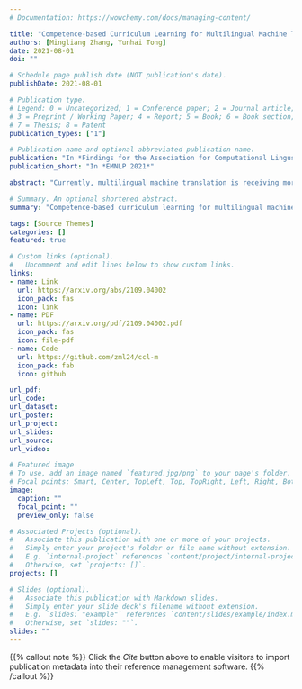 ```yaml
---
# Documentation: https://wowchemy.com/docs/managing-content/

title: "Competence-based Curriculum Learning for Multilingual Machine Translation"
authors: [Mingliang Zhang, Yunhai Tong]
date: 2021-08-01
doi: ""

# Schedule page publish date (NOT publication's date).
publishDate: 2021-08-01

# Publication type.
# Legend: 0 = Uncategorized; 1 = Conference paper; 2 = Journal article;
# 3 = Preprint / Working Paper; 4 = Report; 5 = Book; 6 = Book section;
# 7 = Thesis; 8 = Patent
publication_types: ["1"]

# Publication name and optional abbreviated publication name.
publication: "In *Findings for the Association for Computational Lingustics*"
publication_short: "In *EMNLP 2021*"

abstract: "Currently, multilingual machine translation is receiving more and more attention since it brings better performance for low resource languages (LRLs) and saves more space. However, existing multilingual machine translation models face a severe challenge: imbalance. As a result, the translation performance of different languages in multilingual translation models are quite different. We argue that this imbalance problem stems from the different learning competencies of different languages. Therefore, we focus on balancing the learning competencies of different languages and propose ***C**ompetence-based **C**urriculum **L**earning for **M**ultilingual Machine Translation*, named CCL-M. Specifically, we firstly define two competencies to help schedule the high resource languages (HRLs) and the low resource languages: 1) *Self-evaluated Competence*, evaluating how well the language itself has been learned; and 2) *HRLs-evaluated Competence*, evaluating whether an LRL is ready to be learned according to *HRLs' Self-evaluated Competence*. Based on the above competencies, we utilize the proposed CCL-M algorithm to gradually add new languages into the training set in a curriculum learning manner. Furthermore, we propose a novel competenceaware dynamic balancing sampling strategy for better selecting training samples in multilingual training. Experimental results show that our approach has achieved a steady and significant performance gain compared to the previous state-of-the-art approach on the TED talks dataset."

# Summary. An optional shortened abstract.
summary: "Competence-based curriculum learning for multilingual machine translation"

tags: [Source Themes]
categories: []
featured: true

# Custom links (optional).
#   Uncomment and edit lines below to show custom links.
links:
- name: Link
  url: https://arxiv.org/abs/2109.04002
  icon_pack: fas
  icon: link
- name: PDF
  url: https://arxiv.org/pdf/2109.04002.pdf
  icon_pack: fas
  icon: file-pdf
- name: Code
  url: https://github.com/zml24/ccl-m
  icon_pack: fab
  icon: github

url_pdf: 
url_code: 
url_dataset:
url_poster:
url_project:
url_slides:
url_source:
url_video:

# Featured image
# To use, add an image named `featured.jpg/png` to your page's folder. 
# Focal points: Smart, Center, TopLeft, Top, TopRight, Left, Right, BottomLeft, Bottom, BottomRight.
image:
  caption: ""
  focal_point: ""
  preview_only: false

# Associated Projects (optional).
#   Associate this publication with one or more of your projects.
#   Simply enter your project's folder or file name without extension.
#   E.g. `internal-project` references `content/project/internal-project/index.md`.
#   Otherwise, set `projects: []`.
projects: []

# Slides (optional).
#   Associate this publication with Markdown slides.
#   Simply enter your slide deck's filename without extension.
#   E.g. `slides: "example"` references `content/slides/example/index.md`.
#   Otherwise, set `slides: ""`.
slides: ""
---
```


{{% callout note %}}
Click the *Cite* button above to enable visitors to import publication metadata into their reference management software.
{{% /callout %}}